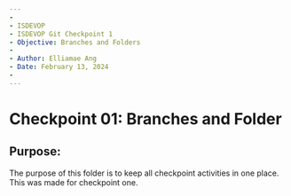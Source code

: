 ```yaml
---
-
- ISDEVOP
- ISDEVOP Git Checkpoint 1
- Objective: Branches and Folders
-
- Author: Elliamae Ang
- Date: February 13, 2024
-
---
```


# Checkpoint 01: Branches and Folder

## Purpose:

The purpose of this folder is to keep all checkpoint activities in one place. This was made for checkpoint one.
